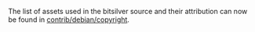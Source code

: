 The list of assets used in the bitsilver source and their attribution can now be found in [contrib/debian/copyright](../contrib/debian/copyright).

